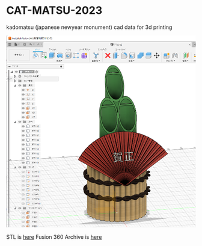 # CAT-MATSU-2023

kadomatsu (japanese newyear monument) cad data for 3d printing

![img](./kadomatsu.png)

STL is [here](./kadomatsu.stl)
Fusion 360 Archive is [here](./kadomatsu.f3d)
